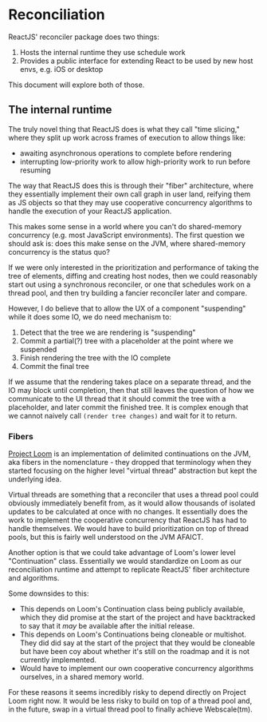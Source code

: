 # Reconciliation

ReactJS' reconciler package does two things:
1. Hosts the internal runtime they use schedule work
2. Provides a public interface for extending React to be used by new host envs,
   e.g. iOS or desktop

This document will explore both of those.

## The internal runtime

The truly novel thing that ReactJS does is what they call "time slicing," where
they split up work across frames of execution to allow things like:
* awaiting asynchronous operations to complete before rendering
* interrupting low-priority work to allow high-priority work to run before
  resuming

The way that ReactJS does this is through their "fiber" architecture, where
they essentially implement their own call graph in user land, reifying them as
JS objects so that they may use cooperative concurrency algorithms to handle
the execution of your ReactJS application.

This makes some sense in a world where you can't do shared-memory concurrency
(e.g. most JavaScript environments). The first question we should ask is: does
this make sense on the JVM, where shared-memory concurrency is the status quo?

If we were only interested in the prioritization and performance of taking the
tree of elements, diffing and creating host nodes, then we could reasonably
start out using a synchronous reconciler, or one that schedules work on a thread
pool, and then try building a fancier reconciler later and compare.

However, I do believe that to allow the UX of a component "suspending" while it
does some IO, we do need mechanism to:
1. Detect that the tree we are rendering is "suspending"
2. Commit a partial(?) tree with a placeholder at the point where we suspended
3. Finish rendering the tree with the IO complete
4. Commit the final tree

If we assume that the rendering takes place on a separate thread, and the IO may
block until completion, then that still leaves the question of how we
communicate to the UI thread that it should commit the tree with a placeholder,
and later commit the finished tree. It is complex enough that we cannot naively
call `(render tree changes)` and wait for it to return.

### Fibers

[Project Loom](https://github.com/openjdk/loom) is an implementation of
delimited continuations on the JVM, aka fibers in the nomenclature - they
dropped that terminology when they started focusing on the higher level "virtual
thread" abstraction but kept the underlying idea.

Virtual threads are something that a reconciler that uses a thread pool could
obviously immediately benefit from, as it would allow thousands of isolated
updates to be calculated at once with no changes. It essentially does the work
to implement the cooperative concurrency that ReactJS has had to handle
themselves. We would have to build prioritization on top of thread pools, but
this is fairly well understood on the JVM AFAICT.

Another option is that we could take advantage of Loom's lower level
"Continuation" class. Essentially we would standardize on Loom as our 
reconciliation runtime and attempt to replicate ReactJS' fiber architecture and
algorithms.

Some downsides to this:
* This depends on Loom's Continuation class being publicly available, which they
  did promise at the start of the project and have backtracked to say that it
  _may_ be available after the initial release.
* This depends on Loom's Continuations being cloneable or multishot. They did
  did say at the start of the project that they would be cloneable but have been
  coy about whether it's still on the roadmap and it is not currently
  implemented.
* Would have to implement our own cooperative concurrency algorithms ourselves,
  in a shared memory world.

For these reasons it seems incredibly risky to depend directly on Project Loom
right now. It would be less risky to build on top of a thread pool and, in the
future, swap in a virtual thread pool to finally achieve Webscale(tm).
